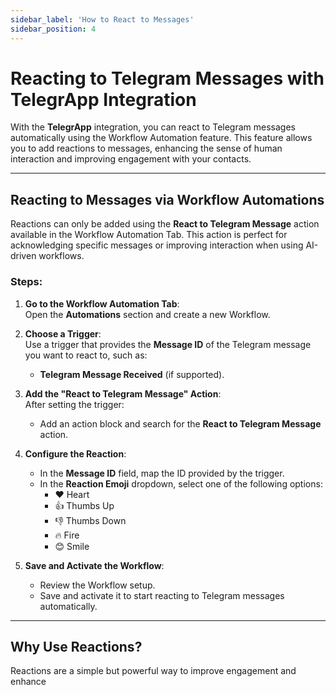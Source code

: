 ```yaml
---
sidebar_label: 'How to React to Messages'
sidebar_position: 4
---
```



# Reacting to Telegram Messages with TelegrApp Integration

With the **TelegrApp** integration, you can react to Telegram messages automatically using the Workflow Automation feature. This feature allows you to add reactions to messages, enhancing the sense of human interaction and improving engagement with your contacts.

---

## Reacting to Messages via Workflow Automations

Reactions can only be added using the **React to Telegram Message** action available in the Workflow Automation Tab. This action is perfect for acknowledging specific messages or improving interaction when using AI-driven workflows.

### Steps:
1. **Go to the Workflow Automation Tab**:  
   Open the **Automations** section and create a new Workflow.

2. **Choose a Trigger**:  
   Use a trigger that provides the **Message ID** of the Telegram message you want to react to, such as:
   - **Telegram Message Received** (if supported).  

3. **Add the "React to Telegram Message" Action**:  
   After setting the trigger:
   - Add an action block and search for the **React to Telegram Message** action.

4. **Configure the Reaction**:  
   - In the **Message ID** field, map the ID provided by the trigger.  
   - In the **Reaction Emoji** dropdown, select one of the following options:  
     - ❤️ Heart  
     - 👍 Thumbs Up  
     - 👎 Thumbs Down  
     - 🔥 Fire  
     - 😊 Smile  

5. **Save and Activate the Workflow**:  
   - Review the Workflow setup.  
   - Save and activate it to start reacting to Telegram messages automatically.

---

## Why Use Reactions?

Reactions are a simple but powerful way to improve engagement and enhance